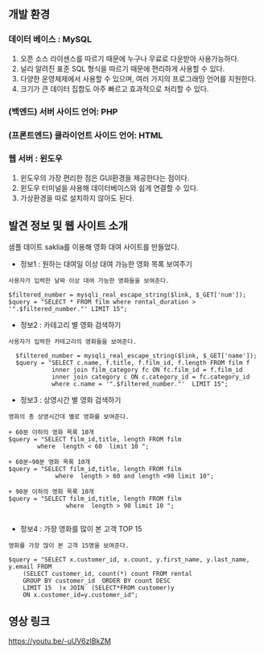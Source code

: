 ##  개발 환경  
### 데이터 베이스 : MySQL
1. 오픈 소스 라이센스를 따르기 때문에 누구나 무료로 다운받아 사용가능하다.   
2. 널리 알려진 표준 SQL 형식을 따르기 때문에 편리하게 사용할 수 있다.  
3. 다양한 운영체제에서 사용할 수 있으며, 여러 가지의 프로그래밍 언어를 지원한다.  
4. 크기가 큰 데이터 집합도 아주 빠르고 효과적으로 처리할 수 있다.  


### (백엔드) 서버 사이드 언어: PHP 

### (프론트엔드) 클라이언트 사이드 언어: HTML

### 웹 서버 : 윈도우 
1. 윈도우의 가장 편리한 점은 GUI환경을 제공한다는 점이다.
2. 윈도우 터미널을 사용해 데이터베이스와 쉽게 연결할 수 있다.
3. 가상환경을 따로 설치하지 않아도 된다.


##  발견 정보 및 웹 사이트 소개

샘플 데이트 saklia를 이용해 영화 대여 사이트를 만들었다.  

+ 정보1  : 원하는 대여일 이상 대여 가능한 영화 목록 보여주기  
~~~
사용자가 입력한 날짜 이상 대여 가능한 영화들을 보여준다.    

$filtered_number = mysqli_real_escape_string($link, $_GET['num']);  
$query = "SELECT * FROM film where rental_duration > '".$filtered_number."' LIMIT 15";
~~~

+ 정보2 : 카테고리 별 영화 검색하기  
~~~  
사용자가 입력한 카테고리의 영화들을 보여준다.     

  $filtered_number = mysqli_real_escape_string($link, $_GET['name']);  
  $query = "SELECT c.name, f.title, f.film_id, f.length FROM film f
            inner join film_category fc ON fc.film_id = f.film_id
            inner join category c ON c.category_id = fc.category_id
            where c.name = '".$filtered_number."'  LIMIT 15";

~~~

+ 정보3 : 상영시간 별 영화 검색하기  
~~~
영화의 총 상영시간대 별로 영화를 보여준다.   

+ 60분 이하의 영화 목록 10개 
$query = "SELECT film_id,title, length FROM film
        where  length < 60  limit 10 ";  
      
+ 60분~90분 영화 목록 10개          
$query = "SELECT film_id,title, length FROM film
             where  length > 60 and length <90 limit 10";  
     
+ 90분 이하의 영화 목록 10개        
$query = "SELECT film_id,title, length FROM film
                where  length > 90 limit 10 ";  
               
~~~

+ 정보4 : 가장 영화를 많이 본 고객 TOP 15
~~~
영화를 가장 많이 본 고객 15명을 보여준다.    

$query = "SELECT x.customer_id, x.count, y.first_name, y.last_name, y.email FROM
    (SELECT customer_id, count(*) count FROM rental
    GROUP BY customer_id  ORDER BY count DESC
    LIMIT 15  )x JOIN  (SELECT*FROM customer)y
    ON x.customer_id=y.customer_id";
~~~


## 영상 링크
https://youtu.be/-uUV6zIBkZM  
